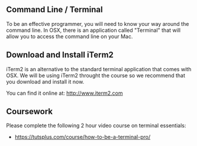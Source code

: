 ## Command Line / Terminal

To be an effective programmer, you will need to know your way around the command line. In OSX, there is an application called "Terminal" that will allow you to access the command line on your Mac.

## Download and Install iTerm2

iTerm2 is an alternative to the standard terminal application that comes with OSX. We will be using iTerm2 throught the course so we recommend that you download and install it now.

You can find it online at: http://www.iterm2.com

## Coursework

Please complete the following 2 hour video course on terminal essentials:

- https://tutsplus.com/course/how-to-be-a-terminal-pro/
